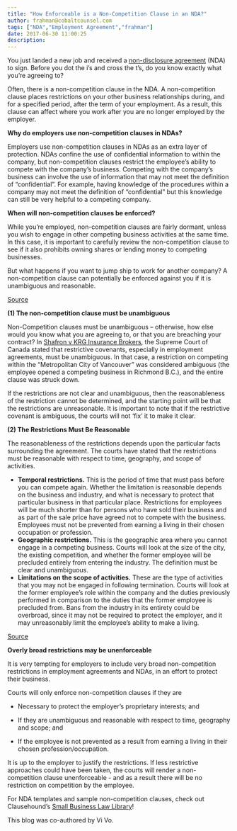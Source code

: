 ```yaml
---
title: "How Enforceable is a Non-Competition Clause in an NDA?"
author: frahman@cobaltcounsel.com
tags: ["NDA","Employment Agreement","frahman"]
date: 2017-06-30 11:00:25
description:
---
```


You just landed a new job and received a [non-disclosure agreement](http://clausehound.com/legal-contract/15656) (NDA) to sign. Before you dot the i’s and cross the t’s, do you know exactly what you’re agreeing to?

Often, there is a non-competition clause in the NDA. A non-competition clause places restrictions on your other business relationships during, and for a specified period, after the term of your employment. As a result, this clause can affect where you work after you are no longer employed by the employer.

**Why do employers use non-competition clauses in NDAs?**

Employers use non-competition clauses in NDAs as an extra layer of protection. NDAs confine the use of confidential information to within the company, but non-competition clauses restrict the employee’s ability to compete with the company’s business. Competing with the company’s business can involve the use of information that may not meet the definition of “confidential”. For example, having knowledge of the procedures within a company may not meet the definition of “confidential” but this knowledge can still be very helpful to a competing company.

**When will non-competition clauses be enforced?**

While you’re employed, non-competition clauses are fairly dormant, unless you wish to engage in other competing business activities at the same time. In this case, it is important to carefully review the non-competition clause to see if it also prohibits owning shares or lending money to competing businesses.

But what happens if you want to jump ship to work for another company? A non-competition clause can potentially be enforced against you if it is unambiguous and reasonable.

[Source](https://pixabay.com/en/consent-ankreuzen-english-check-off-2052051/)

**(1) The non-competition clause must be unambiguous**

Non-Competition clauses must be unambiguous – otherwise, how else would you know what you are agreeing to, or that you are breaching your contract? In [Shafron v KRG Insurance Brokers](https://scc-csc.lexum.com/scc-csc/scc-csc/en/item/7327/index.do), the Supreme Court of Canada stated that restrictive covenants, especially in employment agreements, must be unambiguous. In that case, a restriction on competing within the “Metropolitan City of Vancouver” was considered ambiguous (the employee opened a competing business in Richmond B.C.), and the entire clause was struck down.

If the restrictions are not clear and unambiguous, then the reasonableness of the restriction cannot be determined, and the starting point will be that the restrictions are unreasonable. It is important to note that if the restrictive covenant is ambiguous, the courts will not ‘fix’ it to make it clear.

**(2) The Restrictions Must Be Reasonable**

The reasonableness of the restrictions depends upon the particular facts surrounding the agreement. The courts have stated that the restrictions must be reasonable with respect to time, geography, and scope of activities.

- **Temporal restrictions.** This is the period of time that must pass before you can compete again. Whether the limitation is reasonable depends on the business and industry, and what is necessary to protect that particular business in that particular place. Restrictions for employees will be much shorter than for persons who have sold their business and as part of the sale price have agreed not to compete with the business. Employees must not be prevented from earning a living in their chosen occupation or profession.
- **Geographic restrictions.** This is the geographic area where you cannot engage in a competing business. Courts will look at the size of the city, the existing competition, and whether the former employee will be precluded entirely from entering the industry. The definition must be clear and unambiguous.
- **Limitations on the scope of activities.** These are the type of activities that you may not be engaged in following termination. Courts will look at the former employee’s role within the company and the duties previously performed in comparison to the duties that the former employee is precluded from. Bans from the industry in its entirety could be overbroad, since it may not be required to protect the employer, and it may unreasonably limit the employee’s ability to make a living.

[Source](https://pixabay.com/en/censorship-limitations-610101/)

**Overly broad restrictions may be unenforceable**

It is very tempting for employers to include very broad non-competition restrictions in employment agreements and NDAs, in an effort to protect their business.

Courts will only enforce non-competition clauses if they are

- Necessary to protect the employer’s proprietary interests; and

- If they are unambiguous and reasonable with respect to time, geography and scope; and

- If the employee is not prevented as a result from earning a living in their chosen profession/occupation.

It is up to the employer to justify the restrictions. If less restrictive approaches could have been taken, the courts will render a non-competition clause unenforceable - and as a result there will be no restriction on competition by the employee.

For NDA templates and sample non-competition clauses, check out Clausehound’s [Small Business Law Library](https://clausehound.com/small-business-law-library/)!

This blog was co-authored by Vi Vo.
